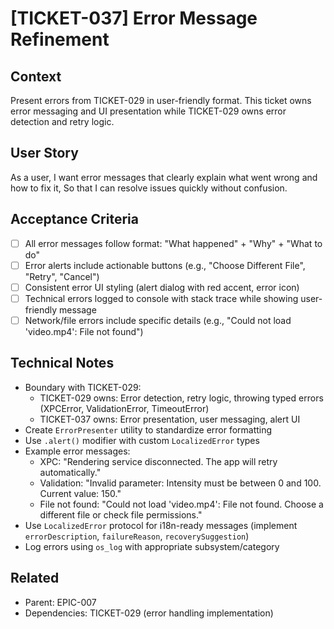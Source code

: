 # [TICKET-037] Error Message Refinement

## Context
Present errors from TICKET-029 in user-friendly format. This ticket owns error messaging and UI presentation while TICKET-029 owns error detection and retry logic.

## User Story
As a user,
I want error messages that clearly explain what went wrong and how to fix it,
So that I can resolve issues quickly without confusion.

## Acceptance Criteria
- [ ] All error messages follow format: "What happened" + "Why" + "What to do"
- [ ] Error alerts include actionable buttons (e.g., "Choose Different File", "Retry", "Cancel")
- [ ] Consistent error UI styling (alert dialog with red accent, error icon)
- [ ] Technical errors logged to console with stack trace while showing user-friendly message
- [ ] Network/file errors include specific details (e.g., "Could not load 'video.mp4': File not found")

## Technical Notes
- Boundary with TICKET-029:
  - TICKET-029 owns: Error detection, retry logic, throwing typed errors (XPCError, ValidationError, TimeoutError)
  - TICKET-037 owns: Error presentation, user messaging, alert UI
- Create `ErrorPresenter` utility to standardize error formatting
- Use `.alert()` modifier with custom `LocalizedError` types
- Example error messages:
  - XPC: "Rendering service disconnected. The app will retry automatically."
  - Validation: "Invalid parameter: Intensity must be between 0 and 100. Current value: 150."
  - File not found: "Could not load 'video.mp4': File not found. Choose a different file or check file permissions."
- Use `LocalizedError` protocol for i18n-ready messages (implement `errorDescription`, `failureReason`, `recoverySuggestion`)
- Log errors using `os_log` with appropriate subsystem/category

## Related
- Parent: EPIC-007
- Dependencies: TICKET-029 (error handling implementation)
